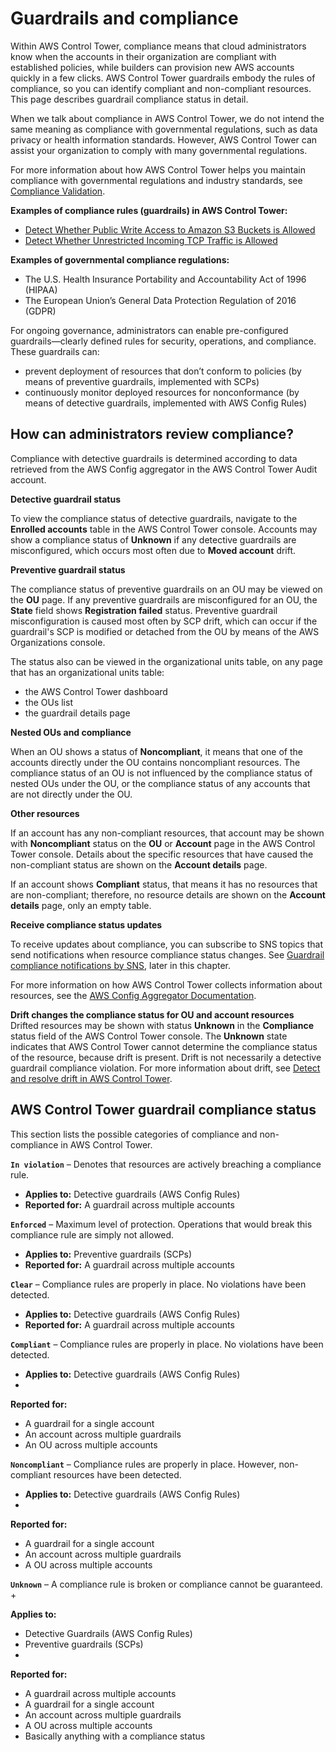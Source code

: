 # Guardrails and compliance<a name="compliance"></a>

Within AWS Control Tower, compliance means that cloud administrators know when the accounts in their organization are compliant with established policies, while builders can provision new AWS accounts quickly in a few clicks\. AWS Control Tower guardrails embody the rules of compliance, so you can identify compliant and non\-compliant resources\. This page describes guardrail compliance status in detail\.

When we talk about compliance in AWS Control Tower, we do not intend the same meaning as compliance with governmental regulations, such as data privacy or health information standards\. However, AWS Control Tower can assist your organization to comply with many governmental regulations\.

For more information about how AWS Control Tower helps you maintain compliance with governmental regulations and industry standards, see [Compliance Validation](https://docs.aws.amazon.com/controltower/latest/userguide/compliance-program-info.html)\.

**Examples of compliance rules \(guardrails\) in AWS Control Tower:**
+ [Detect Whether Public Write Access to Amazon S3 Buckets is Allowed](strongly-recommended-guardrails.md#s3-disallow-public-write)
+ [Detect Whether Unrestricted Incoming TCP Traffic is Allowed](strongly-recommended-guardrails.md#rdp-disallow-internet)

**Examples of governmental compliance regulations:**
+ The U\.S\. Health Insurance Portability and Accountability Act of 1996 \(HIPAA\)
+ The European Union’s General Data Protection Regulation of 2016 \(GDPR\)

For ongoing governance, administrators can enable pre\-configured guardrails—clearly defined rules for security, operations, and compliance\. These guardrails can:
+ prevent deployment of resources that don’t conform to policies \(by means of preventive guardrails, implemented with SCPs\)
+ continuously monitor deployed resources for nonconformance \(by means of detective guardrails, implemented with AWS Config Rules\)

## How can administrators review compliance?<a name="review-compliance"></a>

Compliance with detective guardrails is determined according to data retrieved from the AWS Config aggregator in the AWS Control Tower Audit account\.

**Detective guardrail status**

To view the compliance status of detective guardrails, navigate to the **Enrolled accounts** table in the AWS Control Tower console\. Accounts may show a compliance status of **Unknown** if any detective guardrails are misconfigured, which occurs most often due to **Moved account** drift\.

**Preventive guardrail status**

The compliance status of preventive guardrails on an OU may be viewed on the **OU** page\. If any preventive guardrails are misconfigured for an OU, the **State** field shows **Registration failed** status\. Preventive guardrail misconfiguration is caused most often by SCP drift, which can occur if the guardrail's SCP is modified or detached from the OU by means of the AWS Organizations console\.

The status also can be viewed in the organizational units table, on any page that has an organizational units table:
+ the AWS Control Tower dashboard
+ the OUs list
+ the guardrail details page

**Nested OUs and compliance**

When an OU shows a status of **Noncompliant**, it means that one of the accounts directly under the OU contains noncompliant resources\. The compliance status of an OU is not influenced by the compliance status of nested OUs under the OU, or the compliance status of any accounts that are not directly under the OU\.

**Other resources**

If an account has any non\-compliant resources, that account may be shown with **Noncompliant** status on the **OU** or **Account** page in the AWS Control Tower console\. Details about the specific resources that have caused the non\-compliant status are shown on the **Account details** page\.

If an account shows **Compliant** status, that means it has no resources that are non\-compliant; therefore, no resource details are shown on the **Account details** page, only an empty table\.

**Receive compliance status updates**

To receive updates about compliance, you can subscribe to SNS topics that send notifications when resource compliance status changes\. See [Guardrail compliance notifications by SNS](receive-notifications.md), later in this chapter\.

For more information on how AWS Control Tower collects information about resources, see the [AWS Config Aggregator Documentation](https://docs.aws.amazon.com/config/latest/developerguide/aggregate-data.html)\.

**Drift changes the compliance status for OU and account resources**  
Drifted resources may be shown with status **Unknown** in the **Compliance** status field of the AWS Control Tower console\. The **Unknown** state indicates that AWS Control Tower cannot determine the compliance status of the resource, because drift is present\. Drift is not necessarily a detective guardrail compliance violation\. For more information about drift, see [Detect and resolve drift in AWS Control Tower](drift.md)\.

## AWS Control Tower guardrail compliance status<a name="compliance-statuses"></a>

This section lists the possible categories of compliance and non\-compliance in AWS Control Tower\.

 **`In violation`** – Denotes that resources are actively breaching a compliance rule\.
+ **Applies to:** Detective guardrails \(AWS Config Rules\)
+ **Reported for:** A guardrail across multiple accounts

 **`Enforced`** – Maximum level of protection\. Operations that would break this compliance rule are simply not allowed\. 
+ **Applies to:** Preventive guardrails \(SCPs\)
+ **Reported for:** A guardrail across multiple accounts

 **`Clear`** – Compliance rules are properly in place\. No violations have been detected\. 
+ **Applies to:** Detective guardrails \(AWS Config Rules\)
+ **Reported for:** A guardrail across multiple accounts

 **`Compliant`** – Compliance rules are properly in place\. No violations have been detected\.
+ **Applies to:** Detective guardrails \(AWS Config Rules\)
+ 

**Reported for:**
  + A guardrail for a single account
  + An account across multiple guardrails
  + An OU across multiple accounts 

 **`Noncompliant`** – Compliance rules are properly in place\. However, non\-compliant resources have been detected\.
+ **Applies to:** Detective guardrails \(AWS Config Rules\)
+ 

**Reported for:**
  + A guardrail for a single account
  + An account across multiple guardrails
  + A OU across multiple accounts

 **`Unknown`** – A compliance rule is broken or compliance cannot be guaranteed\.
+ 

**Applies to:**
  + Detective Guardrails \(AWS Config Rules\)
  + Preventive guardrails \(SCPs\)
+ 

**Reported for:**
  + A guardrail across multiple accounts
  + A guardrail for a single account
  + An account across multiple guardrails
  + A OU across multiple accounts
  + Basically anything with a compliance status